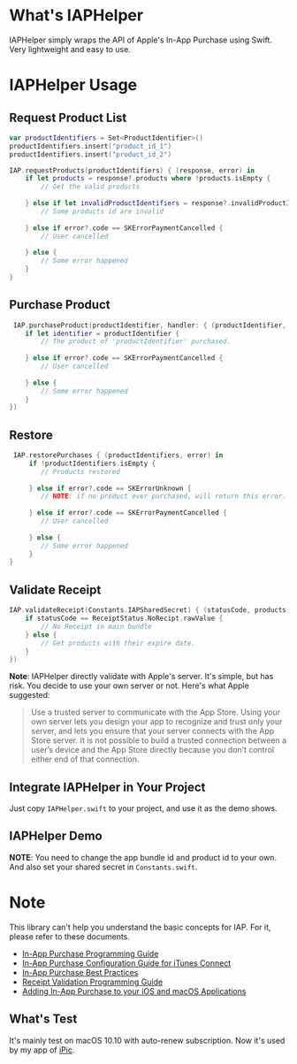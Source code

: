 # What's IAPHelper

IAPHelper simply wraps the API of Apple's In-App Purchase using Swift. Very lightweight and easy to use.

# IAPHelper Usage

## Request Product List

```swift
var productIdentifiers = Set<ProductIdentifier>()
productIdentifiers.insert("product_id_1")
productIdentifiers.insert("product_id_2")

IAP.requestProducts(productIdentifiers) { (response, error) in
	if let products = response?.products where !products.isEmpty {
		// Get the valid products
	   
	} else if let invalidProductIdentifiers = response?.invalidProductIdentifiers {
		// Some products id are invalid
	   
	} else if error?.code == SKErrorPaymentCancelled {
		// User cancelled
	   
	} else {
		// Some error happened
	}
}
```

## Purchase Product

```swift
 IAP.purchaseProduct(productIdentifier, handler: { (productIdentifier, error) in
	if let identifier = productIdentifier {
		// The product of 'productIdentifier' purchased.
	     
	} else if error?.code == SKErrorPaymentCancelled {
		// User cancelled
	     
	} else {
		// Some error happened
	}
})
```

## Restore

```swift
 IAP.restorePurchases { (productIdentifiers, error) in
	 if !productIdentifiers.isEmpty {
	 	// Products restored
	   
	 } else if error?.code == SKErrorUnknown {
	 	// NOTE: if no product ever purchased, will return this error.
	   
	 } else if error?.code == SKErrorPaymentCancelled {
	 	// User cancelled
	   
	 } else {
	 	// Some error happened
	 }
}
```

## Validate Receipt

```swift
IAP.validateReceipt(Constants.IAPSharedSecret) { (statusCode, products) in
	if statusCode == ReceiptStatus.NoRecipt.rawValue {
		// No Receipt in main bundle
	} else {
		// Get products with their expire date.
	}
})
```

**Note**: IAPHelper directly validate with Apple's server. It's simple, but has risk. You decide to use your own server or not. Here's what Apple suggested:

> Use a trusted server to communicate with the App Store. Using your own server lets you design your app to recognize and trust only your server, and lets you ensure that your server connects with the App Store server. It is not possible to build a trusted connection between a user’s device and the App Store directly because you don’t control either end of that connection.

## Integrate IAPHelper in Your Project

Just copy `IAPHelper.swift` to your project, and use it as the demo shows.

## IAPHelper Demo

**NOTE**: You need to change the app bundle id and product id to your own. And also set your shared secret in `Constants.swift`.

# Note

This library can't help you understand the basic concepts for IAP. For it, please refer to these documents.

- 	[In-App Purchase Programming Guide](https://developer.apple.com/library/ios/documentation/NetworkingInternet/Conceptual/StoreKitGuide/Introduction.html)
-  [In-App Purchase Configuration Guide for iTunes Connect](https://developer.apple.com/library/ios/documentation/LanguagesUtilities/Conceptual/iTunesConnectInAppPurchase_Guide/Chapters/Introduction.html)
-  [In-App Purchase Best Practices](https://developer.apple.com/library/ios/technotes/tn2387/_index.html)
-  [Receipt Validation Programming Guide](https://developer.apple.com/library/ios/releasenotes/General/ValidateAppStoreReceipt/Introduction.html)
-  [Adding In-App Purchase to your iOS and macOS Applications](https://developer.apple.com/library/ios/technotes/tn2259/_index.html)

## What's Test

It's mainly test on macOS 10.10 with auto-renew subscription. Now it's used by my app of [iPic](http://toolinbox.net/en/iPic/).

